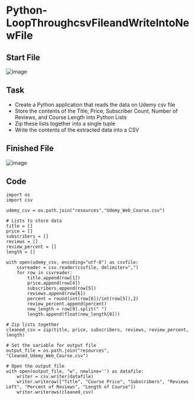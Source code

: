 # Python-LoopThroughcsvFileandWriteIntoNewFile

## Start File
![image](https://user-images.githubusercontent.com/52837649/90966207-c12a6180-e49d-11ea-99ce-f0dbed2fbe18.png)

## Task
* Create a Python application that reads the data on Udemy csv file
* Store the contents of the Title, Price, Subscriber Count, Number of Reviews, and Course Length into Python Lists
* Zip these lists together into a single tuple
* Write the contents of the extracted data into a CSV

## Finished File
![image](https://user-images.githubusercontent.com/52837649/90966659-fc7b5f00-e4a2-11ea-8b06-ee9ab180d3d7.png)

## Code 
```
import os
import csv

udemy_csv = os.path.join("resources","Udemy_Web_Course.csv")

# Lists to store data
title = []
price = []
subscribers = []
reviews = []
review_percent = []
length = []

with open(udemy_csv, encoding="utf-8") as csvfile:
    csvreader = csv.reader(csvfile, delimiter=",")
    for row in csvreader:
        title.append(row[1])
        price.append(row[4])
        subscribers.append(row[5])
        reviews.append(row[6])
        percent = round(int(row[6])/int(row[5]),2)
        review_percent.append(percent)
        new_length = row[9].split(" ")
        length.append(float(new_length[0]))

# Zip lists together
cleaned_csv = zip(title, price, subscribers, reviews, review_percent, length)

# Set the variable for output file
output_file = os.path.join("resources", "Cleaned_Udemy_Web_Course.csv")

# Open the output file
with open(output_file, "w", newline='') as datafile:
    writer = csv.writer(datafile)
    writer.writerow(["Title", "Course Price", "Subscribers", "Reviews Left", "Percent of Reviews", "Length of Course"])
    writer.writerows(cleaned_csv)
```



